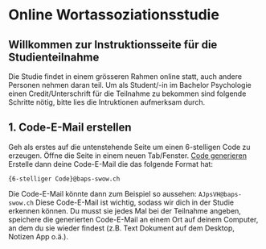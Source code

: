 # Online Wortassoziationsstudie
## Willkommen zur Instruktionsseite für die Studienteilnahme
Die Studie findet in einem grösseren Rahmen online statt, auch andere Personen nehmen daran teil. Um als Student/-in im Bachelor Psychologie einen Credit/Unterschrift für die Teilnahme zu bekommen sind folgende Schritte nötig, bitte lies die Intruktionen aufmerksam durch. 

## 1. Code-E-Mail erstellen
Geh als erstes auf die untenstehende Seite um einen 6-stelligen Code zu erzeugen. Öffne die Seite in einem neuen Tab/Fenster.
[Code generieren](http://www.randomnumberapi.com/api/v1.0/randomstring?min=6&max=6) 
Erstelle dann deine Code-E-Mail die das folgende Format hat:
```
{6-stelliger Code}@baps-swow.ch
```
Die Code-E-Mail könnte dann zum Beispiel so aussehen: `AJpsVH@baps-swow.ch`
Diese Code-E-Mail ist wichtig, sodass wir dich in der Studie erkennen können. Du musst sie jedes Mal bei der Teilnahme angeben, speichere die generierten Code-E-Mail an einem Ort auf deinem Computer, an dem du sie wieder findest (z.B. Text Dokument auf dem Desktop, Notizen App o.ä.).
